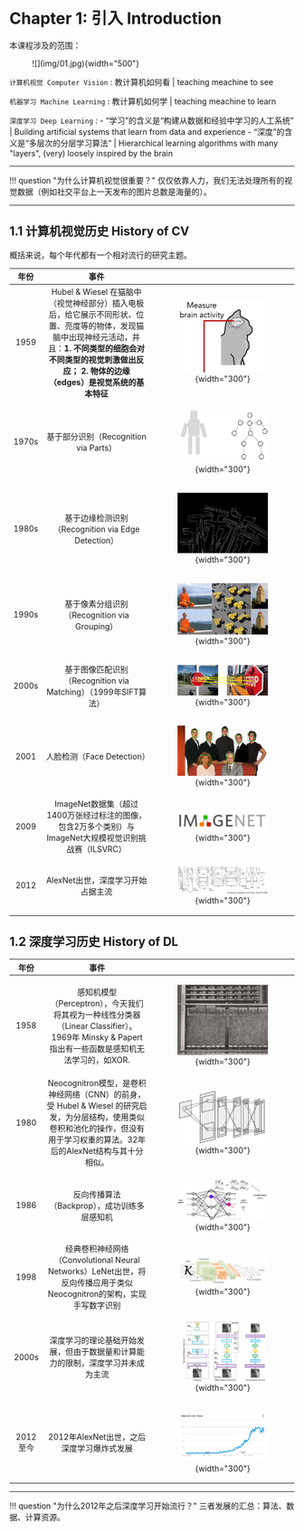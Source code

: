 # Chapter 1: 引入 Introduction

本课程涉及的范围：

<figure markdown="span">
    ![](img/01.jpg){width="500"}
</figure>

`计算机视觉 Computer Vision`
:   教计算机如何看 | teaching meachine to see

`机器学习 Machine Learning`
:   教计算机如何学 | teaching meachine to learn

`深度学习 Deep Learning`
:   - “学习”的含义是“构建从数据和经验中学习的人工系统” | Building artificial systems that  learn from data and experience
    - “深度”的含义是“多层次的分层学习算法” | Hierarchical learning algorithms with many "layers", (very) loosely inspired by the brain

---

!!! question "为什么计算机视觉很重要？"
    仅仅依靠人力，我们无法处理所有的视觉数据（例如社交平台上一天发布的图片总数是海量的）。

---

## 1.1 计算机视觉历史 History of CV

概括来说，每个年代都有一个相对流行的研究主题。

| 年份 | 事件 |  |  
| :---: | :---: | :---: |
| 1959 | Hubel & Wiesel 在猫脑中（视觉神经部分）插入电极后，给它展示不同形状、位置、亮度等的物体，发现猫脑中出现神经元活动，并且：**1. 不同类型的细胞会对不同类型的视觉刺激做出反应； 2. 物体的边缘（edges）是视觉系统的基本特征** | <figure markdown="span">![](img/02.jpg){width="300"}</figure> |
| 1970s | 基于部分识别（Recognition via Parts） | <figure markdown="span">![](img/03.jpg){width="300"}</figure> |
| 1980s | 基于边缘检测识别（Recognition via Edge Detection） | <figure markdown="span">![](img/04.jpg){width="300"}</figure> |
| 1990s | 基于像素分组识别（Recognition via Grouping） | <figure markdown="span">![](img/05.jpg){width="300"}</figure> |
| 2000s | 基于图像匹配识别（Recognition via Matching）（1999年SIFT算法） | <figure markdown="span">![](img/06.jpg){width="300"}</figure> |
| 2001 | 人脸检测（Face Detection）| <figure markdown="span">![](img/07.jpg){width="300"}</figure> |
| 2009 | ImageNet数据集（超过1400万张经过标注的图像，包含2万多个类别）与ImageNet大规模视觉识别挑战赛（ILSVRC） | <figure markdown="span">![](img/08.jpg){width="300"}</figure> |
| 2012 | AlexNet出世，深度学习开始占据主流 | <figure markdown="span">![](img/09.jpg){width="300"}</figure> |


## 1.2 深度学习历史 History of DL

| 年份 | 事件 |  |
| :---: | :---: | :---: |
| 1958 | 感知机模型（Perceptron），今天我们将其视为一种线性分类器（Linear Classifier）。1969年 Minsky & Papert 指出有一些函数是感知机无法学习的，如XOR. | <figure markdown="span">![](img/10.jpg){width="300"}</figure> |
| 1980 | Neocognitron模型，是卷积神经网络（CNN）的前身，受 Hubel & Wiesel 的研究启发，为分层结构，使用类似卷积和池化的操作，但没有用于学习权重的算法。32年后的AlexNet结构与其十分相似。 | <figure markdown="span">![](img/11.jpg){width="300"}</figure> |
| 1986 | 反向传播算法（Backprop），成功训练多层感知机 | <figure markdown="span">![](img/12.jpg){width="300"}</figure> |
| 1998 | 经典卷积神经网络（Convolutional Neural Networks）LeNet出世，将反向传播应用于类似Neocognitron的架构，实现手写数字识别 | <figure markdown="span">![](img/13.jpg){width="300"}</figure> |
| 2000s | 深度学习的理论基础开始发展，但由于数据量和计算能力的限制，深度学习并未成为主流 | <figure markdown="span">![](img/14.jpg){width="300"}</figure> |
| 2012至今 | 2012年AlexNet出世，之后深度学习爆炸式发展 | <figure markdown="span">![](img/15.jpg){width="300"}</figure> |

---

!!! question "为什么2012年之后深度学习开始流行？"
    三者发展的汇总：算法、数据、计算资源。